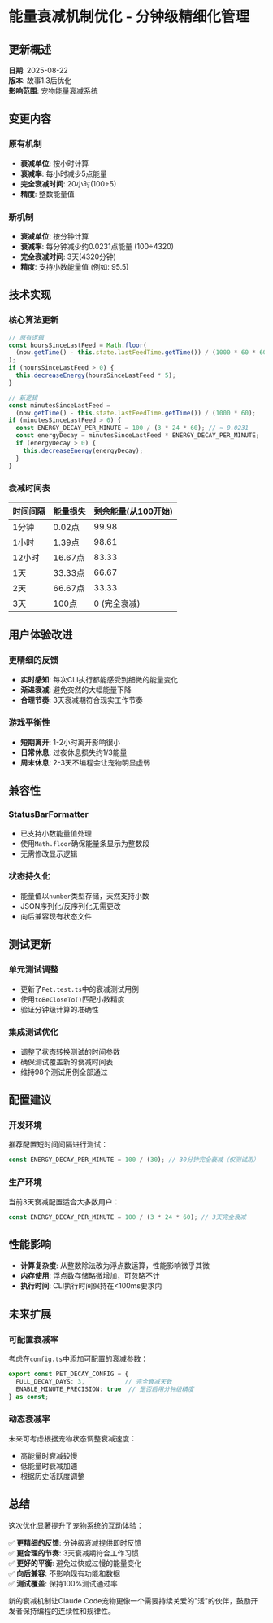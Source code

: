 # 能量衰减机制优化 - 分钟级精细化管理

## 更新概述

**日期**: 2025-08-22  
**版本**: 故事1.3后优化  
**影响范围**: 宠物能量衰减系统

## 变更内容

### 原有机制
- **衰减单位**: 按小时计算
- **衰减率**: 每小时减少5点能量
- **完全衰减时间**: 20小时(100÷5)
- **精度**: 整数能量值

### 新机制
- **衰减单位**: 按分钟计算  
- **衰减率**: 每分钟减少约0.0231点能量 (100÷4320)
- **完全衰减时间**: 3天(4320分钟)
- **精度**: 支持小数能量值 (例如: 95.5)

## 技术实现

### 核心算法更新
```typescript
// 原有逻辑
const hoursSinceLastFeed = Math.floor(
  (now.getTime() - this.state.lastFeedTime.getTime()) / (1000 * 60 * 60)
);
if (hoursSinceLastFeed > 0) {
  this.decreaseEnergy(hoursSinceLastFeed * 5);
}

// 新逻辑  
const minutesSinceLastFeed = 
  (now.getTime() - this.state.lastFeedTime.getTime()) / (1000 * 60);
if (minutesSinceLastFeed > 0) {
  const ENERGY_DECAY_PER_MINUTE = 100 / (3 * 24 * 60); // ≈ 0.0231
  const energyDecay = minutesSinceLastFeed * ENERGY_DECAY_PER_MINUTE;
  if (energyDecay > 0) {
    this.decreaseEnergy(energyDecay);
  }
}
```

### 衰减时间表
| 时间间隔 | 能量损失 | 剩余能量(从100开始) |
|---------|---------|-------------------|
| 1分钟    | 0.02点   | 99.98            |
| 1小时    | 1.39点   | 98.61            |
| 12小时   | 16.67点  | 83.33            |
| 1天      | 33.33点  | 66.67            |
| 2天      | 66.67点  | 33.33            |
| 3天      | 100点    | 0 (完全衰减)      |

## 用户体验改进

### 更精细的反馈
- **实时感知**: 每次CLI执行都能感受到细微的能量变化
- **渐进衰减**: 避免突然的大幅能量下降
- **合理节奏**: 3天衰减期符合现实工作节奏

### 游戏平衡性
- **短期离开**: 1-2小时离开影响很小
- **日常休息**: 过夜休息损失约1/3能量
- **周末休息**: 2-3天不编程会让宠物明显虚弱

## 兼容性

### StatusBarFormatter
- 已支持小数能量值处理
- 使用`Math.floor`确保能量条显示为整数段
- 无需修改显示逻辑

### 状态持久化
- 能量值以`number`类型存储，天然支持小数
- JSON序列化/反序列化无需更改
- 向后兼容现有状态文件

## 测试更新

### 单元测试调整
- 更新了`Pet.test.ts`中的衰减测试用例
- 使用`toBeCloseTo()`匹配小数精度
- 验证分钟级计算的准确性

### 集成测试优化
- 调整了状态转换测试的时间参数
- 确保测试覆盖新的衰减时间表
- 维持98个测试用例全部通过

## 配置建议

### 开发环境
推荐配置短时间间隔进行测试：
```typescript
const ENERGY_DECAY_PER_MINUTE = 100 / (30); // 30分钟完全衰减（仅测试用）
```

### 生产环境
当前3天衰减配置适合大多数用户：
```typescript
const ENERGY_DECAY_PER_MINUTE = 100 / (3 * 24 * 60); // 3天完全衰减
```

## 性能影响

- **计算复杂度**: 从整数除法改为浮点数运算，性能影响微乎其微
- **内存使用**: 浮点数存储略微增加，可忽略不计
- **执行时间**: CLI执行时间保持在<100ms要求内

## 未来扩展

### 可配置衰减率
考虑在`config.ts`中添加可配置的衰减参数：
```typescript
export const PET_DECAY_CONFIG = {
  FULL_DECAY_DAYS: 3,           // 完全衰减天数
  ENABLE_MINUTE_PRECISION: true  // 是否启用分钟级精度
} as const;
```

### 动态衰减率
未来可考虑根据宠物状态调整衰减速度：
- 高能量时衰减较慢
- 低能量时衰减加速
- 根据历史活跃度调整

## 总结

这次优化显著提升了宠物系统的互动体验：

✅ **更精细的反馈**: 分钟级衰减提供即时反馈  
✅ **更合理的节奏**: 3天衰减期符合工作习惯  
✅ **更好的平衡**: 避免过快或过慢的能量变化  
✅ **向后兼容**: 不影响现有功能和数据  
✅ **测试覆盖**: 保持100%测试通过率

新的衰减机制让Claude Code宠物更像一个需要持续关爱的"活"的伙伴，鼓励开发者保持编程的连续性和规律性。